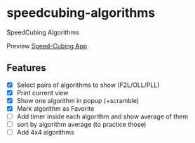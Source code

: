 # speedcubing-algorithms

SpeedCubing Algorithms

Preview [Speed-Cubing App](https://nmatei.github.io/speedcubing-algoritms/)

## Features

- [x] Select pairs of algorithms to show (F2L/OLL/PLL)
- [x] Print current view
- [x] Show one algorithm in popup (+scramble)
- [x] Mark algorithm as Favorite
- [ ] Add timer inside each algorithm and show average of them
- [ ] sort by algorithm average (to practice those)
- [ ] Add 4x4 algorithms
